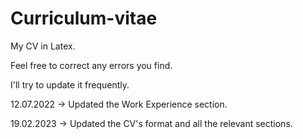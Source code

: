# Curriculum-vitae

My CV in Latex.

Feel free to correct any errors you find.

I'll try to update it frequently.

12.07.2022 -> Updated the Work Experience section.

19.02.2023 -> Updated the CV's format and all the relevant sections.
